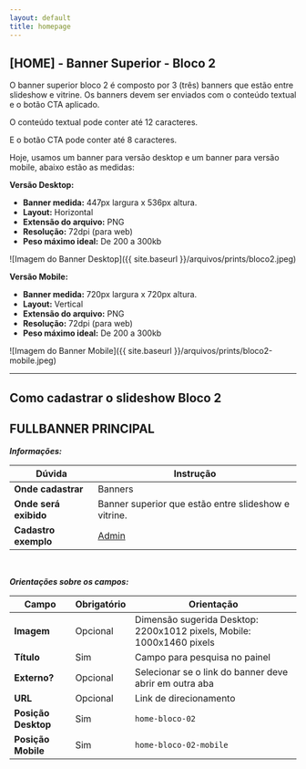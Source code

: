 ```yaml
---
layout: default
title: homepage
---
```


## [HOME] - Banner Superior - Bloco 2


O banner superior bloco 2 é composto por 3 (três) banners que estão entre slideshow e vitrine. Os banners devem ser enviados com o conteúdo textual e o botão CTA aplicado.

O conteúdo textual pode conter até 12 caracteres.

E o botão CTA pode conter até 8 caracteres.

Hoje, usamos um banner para versão desktop e um banner para versão mobile, abaixo estão as medidas:

**Versão Desktop:**

- **Banner medida:** 447px largura x 536px altura.
- **Layout:** Horizontal
- **Extensão do arquivo:** PNG
- **Resolução:** 72dpi (para web)
- **Peso máximo ideal:** De 200 a 300kb

![Imagem do Banner Desktop]({{ site.baseurl }}/arquivos/prints/bloco2.jpeg)

**Versão Mobile:**

- **Banner medida:** 720px largura x 720px altura.
- **Layout:** Vertical
- **Extensão do arquivo:** PNG
- **Resolução:** 72dpi (para web)
- **Peso máximo ideal:** De 200 a 300kb

![Imagem do Banner Mobile]({{ site.baseurl }}/arquivos/prints/bloco2-mobile.jpeg)



---

## Como cadastrar o slideshow Bloco 2

## FULLBANNER PRINCIPAL

**_Informações:_**

| Dúvida                | Instrução                                                        |
| --------------------- | ---------------------------------------------------------------- |
| **Onde cadastrar**    | Banners                                                          |
| **Onde será exibido** | Banner superior que estão entre slideshow e vitrine.  |
| **Cadastro exemplo**  | [Admin](https://margoty.cdn.vnda.com.br/admin/banner?title=&orderBy=desc&sortBy=updated_at&page=1&perPage=50&status=active) |

&nbsp;

**_Orientações sobre os campos:_**

| Campo               | Obrigatório	         | Orientação                                                            |
| ------------------- | ------------------- | --------------------------------------------------------------------- |
| **Imagem**          | Opcional | Dimensão sugerida Desktop: 2200x1012 pixels, Mobile: 1000x1460 pixels |
| **Título**          | Sim      | Campo para pesquisa no painel                         |
| **Externo?**        | Opcional | Selecionar se o link do banner deve abrir em outra aba                |
| **URL**             | Opcional | Link de direcionamento                                                |
| **Posição Desktop** | Sim     | `home-bloco-02`                                        |
| **Posição Mobile**  | Sim      | `home-bloco-02-mobile`                                 |


